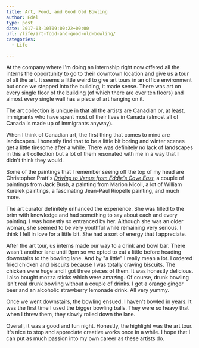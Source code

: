 ```yaml
---
title: Art, Food, and Good Old Bowling
author: Edel
type: post
date: 2017-03-10T09:00:22+00:00
url: /life/art-food-and-good-old-bowling/
categories:
  - Life

---
```

At the company where I'm doing an internship right now offered all the interns the opportunity to go to their downtown location and give us a tour of all the art. It seems a little weird to give art tours in an office environment but once we stepped into the building, it made sense. There was art on every single floor of the building (of which there are over ten floors) and almost every single wall has a piece of art hanging on it.

The art collection is unique in that all the artists are Canadian or, at least, immigrants who have spent most of their lives in Canada (almost all of Canada is made up of immigrants anyway).

When I think of Canadian art, the first thing that comes to mind are landscapes. I honestly find that to be a little bit boring and winter scenes get a little tiresome after a while. There was definitely no lack of landscapes in this art collection but a lot of them resonated with me in a way that I didn't think they would.

Some of the paintings that I remember seeing off the top of my head are Christopher Pratt's _[Driving to Venus from Eddie's Cove East][1]_, a couple of paintings from Jack Bush, a painting from Marion Nicoll, a lot of William Kurelek paintings, a fascinating Jean-Paul Riopelle painting, and much more.

The art curator definitely enhanced the experience. She was filled to the brim with knowledge and had something to say about each and every painting. I was honestly so entranced by her. Although she was an older woman, she seemed to be very youthful while remaining very serious. I think I fell in love for a little bit. She had a sort of energy that I appreciate.

After the art tour, us interns made our way to a drink and bowl bar. There wasn't another lane until 9pm so we opted to eat a little before heading downstairs to the bowling lane. And by "a little" I really mean a lot. I ordered fried chicken and biscuits because I was totally craving biscuits. The chicken were huge and I got three pieces of them. It was honestly delicious. I also bought mozza sticks which were amazing. Of course, drunk bowling isn't real drunk bowling without a couple of drinks. I got a orange ginger beer and an alcoholic strawberry lemonade drink. All very yummy.

Once we went downstairs, the bowling ensued. I haven't bowled in years. It was the first time I used the bigger bowling balls. They were so heavy that when I threw them, they slowly rolled down the lane.

Overall, it was a good and fun night. Honestly, the highlight was the art tour. It's nice to stop and appreciate creative works once in a while. I hope that I can put as much passion into my own career as these artists do.

 [1]: http://www.exhibits.therooms.ca/ic_sites/pratt/art/showcase/drivtovenus.htm